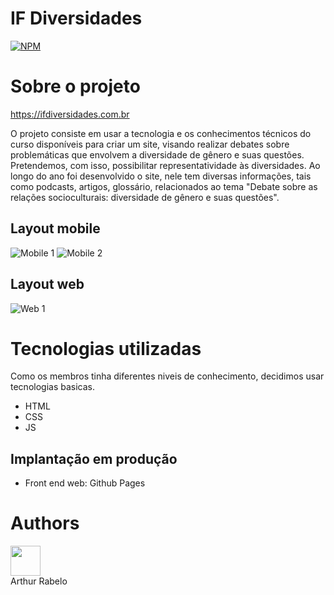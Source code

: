# IF Diversidades
[![NPM](https://img.shields.io/npm/l/react)](https://github.com/ifDiversidades/ifDiversidades/blob/main/LICENSE) 

# Sobre o projeto

https://ifdiversidades.com.br

 O projeto consiste em usar a tecnologia e os conhecimentos técnicos do curso disponíveis para criar um site, visando realizar debates sobre problemáticas que envolvem a diversidade de gênero e suas questões. 
 Pretendemos, com isso, possibilitar representatividade às diversidades.
 Ao longo do ano foi desenvolvido o site, nele tem diversas informações, tais como podcasts, artigos, glossário, relacionados ao tema "Debate sobre as
relações socioculturais: diversidade de gênero e suas questões".

## Layout mobile
![Mobile 1](https://github.com/ifDiversidades/ifDiversidades/blob/main/midia/img/readme/mobile.PNG) ![Mobile 2](https://github.com/ifDiversidades/ifDiversidades/blob/main/midia/img/readme/mobile2.PNG)

## Layout web
![Web 1](https://github.com/ifDiversidades/ifDiversidades/blob/main/midia/img/readme/desktop.PNG)

# Tecnologias utilizadas
 Como os membros tinha diferentes niveis de conhecimento, decidimos usar tecnologias basicas.
- HTML
- CSS
- JS
## Implantação em produção
- Front end web: Github Pages

# Authors

<code><a href="https://www.linkedin.com/in/arthur-da-mata-rabelo-5663871b6"><img width="48px" src="https://img.icons8.com/wired/64/000000/linkedin--v1.png" /></a></code><br>
Arthur Rabelo
